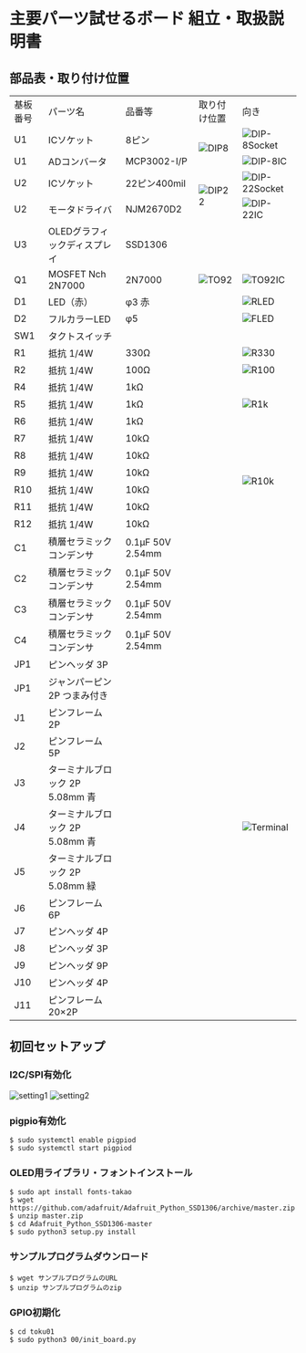# 主要パーツ試せるボード 組立・取扱説明書

## 部品表・取り付け位置

<table>
<tr><td>基板番号</td><td>パーツ名</td><td>品番等</td><td>取り付け位置</td><td>向き</td></tr>
<tr><td>U1</td><td>ICソケット</td><td>8ピン</td><td rowspan = "2"><img src="https://bit-trade-one.co.jp/wp/wp-content/uploads/2020/04/DIP8-1.jpg" alt="DIP8"></td><td><img src="https://bit-trade-one.co.jp/wp/wp-content/uploads/2020/04/DIP8-2.jpg" alt="DIP-8Socket"></td></tr>
<tr><td>U1</td><td>ADコンバータ</td><td>MCP3002-I/P</td><td><img src="https://bit-trade-one.co.jp/wp/wp-content/uploads/2020/04/DIP8-3.jpg" alt="DIP-8IC"></td></tr>
<tr><td>U2</td><td>ICソケット</td><td>22ピン400mil</td><td rowspan = "2"><img src="https://bit-trade-one.co.jp/wp/wp-content/uploads/2020/04/DIP22-1.jpg" alt="DIP22"></td><td><img src="https://bit-trade-one.co.jp/wp/wp-content/uploads/2020/04/DIP22-2.jpg" alt="DIP-22Socket"></td></tr>
<tr><td>U2</td><td>モータドライバ</td><td>NJM2670D2</td><td><img src="https://bit-trade-one.co.jp/wp/wp-content/uploads/2020/04/DIP22-3.jpg" alt="DIP-22IC"></td></tr>
<tr><td>U3</td><td>OLEDグラフィックディスプレイ</td><td>SSD1306</td><td></td><td></td></tr>
<tr><td>Q1</td><td>MOSFET Nch 2N7000</td><td>2N7000</td><td><img src="https://bit-trade-one.co.jp/wp/wp-content/uploads/2020/04/TO92-1.jpg" alt="TO92"></td><td><img src="https://bit-trade-one.co.jp/wp/wp-content/uploads/2020/04/TO92-2.jpg" alt="TO92IC"></td></tr>
<tr><td>D1</td><td>LED（赤）</td><td>φ3 赤</td><td></td><td><img src="https://bit-trade-one.co.jp/wp/wp-content/uploads/2020/04/RLED.jpg" alt="RLED"></td></tr>
<tr><td>D2</td><td>フルカラーLED</td><td>φ5</td><td></td><td><img src="https://bit-trade-one.co.jp/wp/wp-content/uploads/2020/04/FLED.jpg" alt="FLED"></td></tr>
<tr><td>SW1</td><td>タクトスイッチ</td><td></td><td></td><td></td></tr>
<tr><td>R1</td><td>抵抗 1/4W</td><td>330Ω</td><td></td><td><img src="https://bit-trade-one.co.jp/wp/wp-content/uploads/2020/04/R330.jpg" alt="R330"></td></tr>
<tr><td>R2</td><td>抵抗 1/4W</td><td>100Ω</td><td></td><td><img src="https://bit-trade-one.co.jp/wp/wp-content/uploads/2020/04/R100.jpg" alt="R100"></td></tr>
<tr><td>R4</td><td>抵抗 1/4W</td><td>1kΩ</td><td></td><td rowspan = "3"><img src="https://bit-trade-one.co.jp/wp/wp-content/uploads/2020/04/R1k.jpg" alt="R1k"></td></tr>
<tr><td>R5</td><td>抵抗 1/4W</td><td>1kΩ</td><td></td></tr>
<tr><td>R6</td><td>抵抗 1/4W</td><td>1kΩ</td><td></td></tr>
<tr><td>R7</td><td>抵抗 1/4W</td><td>10kΩ</td><td></td><td rowspan = "6"><img src="https://bit-trade-one.co.jp/wp/wp-content/uploads/2020/04/R10k.jpg" alt="R10k"></td></tr>
<tr><td>R8</td><td>抵抗 1/4W</td><td>10kΩ</td><td></td></tr>
<tr><td>R9</td><td>抵抗 1/4W</td><td>10kΩ</td><td></td></tr>
<tr><td>R10</td><td>抵抗 1/4W</td><td>10kΩ</td><td></td></tr>
<tr><td>R11</td><td>抵抗 1/4W</td><td>10kΩ</td><td></td></tr>
<tr><td>R12</td><td>抵抗 1/4W</td><td>10kΩ</td><td></td></tr>
<tr><td>C1</td><td>積層セラミックコンデンサ</td><td>0.1μF 50V 2.54mm</td><td></td><td></td></tr>
<tr><td>C2</td><td>積層セラミックコンデンサ</td><td>0.1μF 50V 2.54mm</td><td></td><td></td></tr>
<tr><td>C3</td><td>積層セラミックコンデンサ</td><td>0.1μF 50V 2.54mm</td><td></td><td></td></tr>
<tr><td>C4</td><td>積層セラミックコンデンサ</td><td>0.1μF 50V 2.54mm</td><td></td><td></td></tr>
<tr><td>JP1</td><td>ピンヘッダ 3P</td><td></td><td></td><td></td></tr>
<tr><td>JP1</td><td>ジャンパーピン 2P つまみ付き</td><td></td><td></td><td></td></tr>
<tr><td>J1</td><td>ピンフレーム 2P</td><td></td><td></td><td></td></tr>
<tr><td>J2</td><td>ピンフレーム 5P</td><td></td><td></td><td></td></tr>
<tr><td>J3</td><td>ターミナルブロック 2P 5.08mm 青</td><td></td><td></td><td rowspan = "3"><img src="https://bit-trade-one.co.jp/wp/wp-content/uploads/2020/04/Terminal.jpg" alt="Terminal"></td></tr>
<tr><td>J4</td><td>ターミナルブロック 2P 5.08mm 青</td><td></td><td></td></tr>
<tr><td>J5</td><td>ターミナルブロック 2P 5.08mm 緑</td><td></td><td></td></tr>
<tr><td>J6</td><td>ピンフレーム 6P</td><td></td><td></td><td></td></tr>
<tr><td>J7</td><td>ピンヘッダ 4P</td><td></td><td></td><td></td></tr>
<tr><td>J8</td><td>ピンヘッダ 3P</td><td></td><td></td><td></td></tr>
<tr><td>J9</td><td>ピンヘッダ 9P</td><td></td><td></td><td></td></tr>
<tr><td>J10</td><td>ピンヘッダ 4P</td><td></td><td></td><td></td></tr>
<tr><td>J11</td><td>ピンフレーム 20×2P</td><td></td><td></td><td></td></tr>
</table>

## 初回セットアップ

### I2C/SPI有効化

![setting1](https://bit-trade-one.co.jp/wp/wp-content/uploads/2020/04/setting1.png)
![setting2](https://bit-trade-one.co.jp/wp/wp-content/uploads/2020/04/setting2.png)

### pigpio有効化

```
$ sudo systemctl enable pigpiod
$ sudo systemctl start pigpiod
```

### OLED用ライブラリ・フォントインストール

```
$ sudo apt install fonts-takao
$ wget https://github.com/adafruit/Adafruit_Python_SSD1306/archive/master.zip
$ unzip master.zip
$ cd Adafruit_Python_SSD1306-master
$ sudo python3 setup.py install
```  

### サンプルプログラムダウンロード

```
$ wget サンプルプログラムのURL
$ unzip サンプルプログラムのzip
```  

### GPIO初期化
```
$ cd toku01
$ sudo python3 00/init_board.py
```  